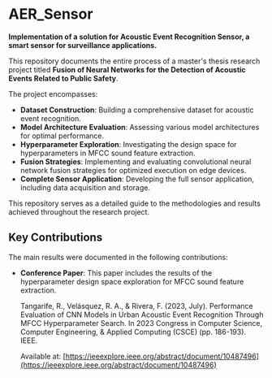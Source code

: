 # AER_Sensor

**Implementation of a solution for Acoustic Event Recognition Sensor, a smart sensor for surveillance applications.**

This repository documents the entire process of a master's thesis research project titled **Fusion of Neural Networks for the Detection of Acoustic Events Related to Public Safety**.

The project encompasses:

- **Dataset Construction**: Building a comprehensive dataset for acoustic event recognition.
- **Model Architecture Evaluation**: Assessing various model architectures for optimal performance.
- **Hyperparameter Exploration**: Investigating the design space for hyperparameters in MFCC sound feature extraction.
- **Fusion Strategies**: Implementing and evaluating convolutional neural network fusion strategies for optimized execution on edge devices.
- **Complete Sensor Application**: Developing the full sensor application, including data acquisition and storage.

This repository serves as a detailed guide to the methodologies and results achieved throughout the research project.


## Key Contributions

The main results were documented in the following contributions:

- **Conference Paper**: This paper includes the results of the hyperparameter design space exploration for MFCC sound feature extraction.

  Tangarife, R., Velásquez, R. A., & Rivera, F. (2023, July). Performance Evaluation of CNN Models in Urban Acoustic Event Recognition Through MFCC Hyperparameter Search. In 2023 Congress in Computer Science, Computer Engineering, & Applied Computing (CSCE) (pp. 186-193). IEEE.

  Available at: [https://ieeexplore.ieee.org/abstract/document/10487496](https://ieeexplore.ieee.org/abstract/document/10487496)
